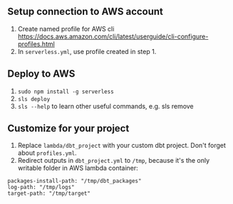 ## Setup connection to AWS account
1. Create named profile for AWS cli https://docs.aws.amazon.com/cli/latest/userguide/cli-configure-profiles.html
2. In `serverless.yml`, use profile created in step 1.

## Deploy to AWS
1. `sudo npm install -g serverless`
2. `sls deploy`
3. `sls --help` to learn other useful commands, e.g. sls remove

## Customize for your project
1. Replace `lambda/dbt_project` with your custom dbt project. Don't forget about `profiles.yml`.
2. Redirect outputs in `dbt_project.yml` to `/tmp`, because it's the only writable folder in AWS lambda container:
```
packages-install-path: "/tmp/dbt_packages"
log-path: "/tmp/logs"
target-path: "/tmp/target"
```
